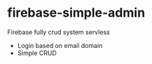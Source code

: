 # firebase-simple-admin

Firebase fully crud system servless


- Login based on email domain
- Simple CRUD


